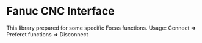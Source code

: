 # Fanuc CNC Interface

This library prepared for some specific Focas functions.
Usage: Connect => Preferet functions => Disconnect
